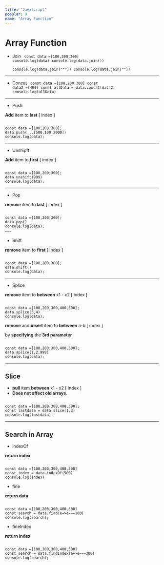 ```yaml
---
title: "Javascript"
popular: 0
name: "Array Function"
---
```


# Array Function

- Join
  <code language="javascript">
  const data =[100,200,300]
  console.log(data)
  console.log(data.join())  
   console.log(data.join("\*"))
  console.log(data.join(""))
  </code>

---

- Concat
  <code language="javascript">
  const data =[100,200,300]
  const data2 =[400]
  const allData = data.concat(data2)
  console.log(allData)
  </code>

---

- Push

**Add** item to **last** [ index ]

<code language="javascript">
const data =[100,200,300];
data.push(...[500,100,2000])
console.log(data);
</code>

---

- Unshipft

**Add** item to **first** [ index ]

<code language="javascript">
const data =[100,200,300];
data.unshift(999)
console.log(data);
</code>

---

- Pop

**remove** item to **last** [ index ]

<code language="javascript">
const data =[100,200,300];
data.pop()
console.log(data);
</code>
---

- Shift

**remove** item to **first** [ index ]

<code language="javascript">
const data =[100,200,300];
data.shift()
console.log(data);
</code>

---

- Splice

**remove** item to **between** x1 - x2 [ index ]

<code language="javascript">
const data =[100,200,300,400,500];
data.splice(3,4)
console.log(data);
</code>

**remove** and **insert** item to **between** a-b [ index ]

by **specifying** the **3rd parameter**

<code language="javascript">
const data =[100,200,300,400,500];
data.splice(1,2,999)
console.log(data);
</code>

---

## Slice

- **pull** item **between** x1 - x2 [ index ]
- **Does not affect old arrays.**

<code language="javascript">
const data =[100,200,300,400,500];
const lastdata = data.slice(1,3)
console.log(lastdata);
</code>

---

## Search in Array

- indexOf

**return index**

<code language="javascript">
const data =[100,200,300,400,500]
const index = data.indexOf(500)
console.log(index)
</code>

- fine

**return data**

<code language="javascript">
const data =[100,200,300,400,500]
const search = data.find(e=>e===100)
console.log(search);
</code>

- fineIndex

**return index**

<code language="javascript">
const data =[100,200,300,400,500]
const search = data.findIndex(e=>e===300)
console.log(search);
</code>
